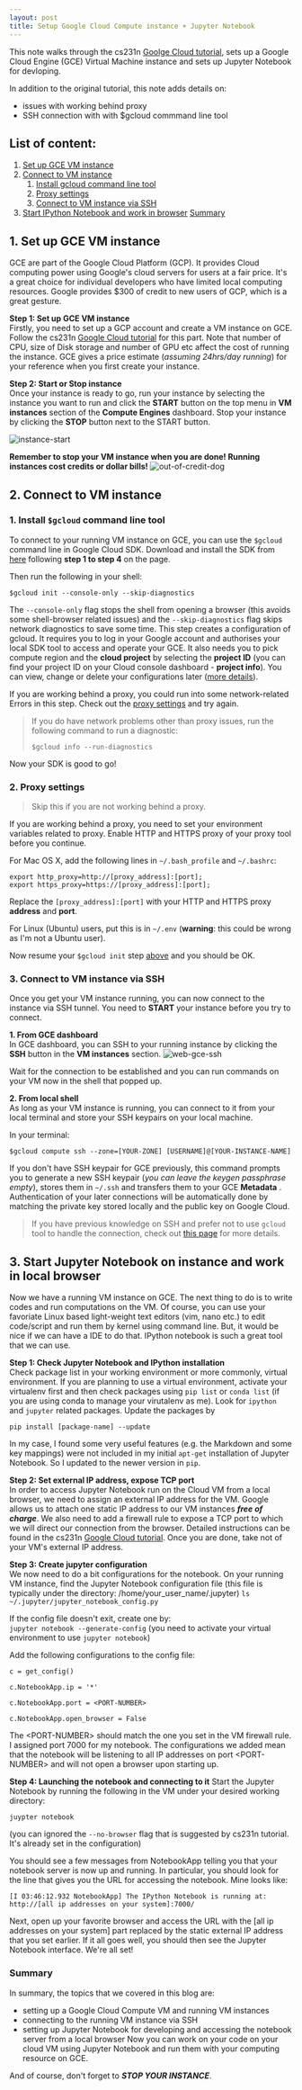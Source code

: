 ```yaml
---
layout: post
title: Setup Google Cloud Compute instance + Jupyter Notebook
---
```


This note walks through the cs231n [Goolge Cloud tutorial][cs231n-tutorial], sets up a Google Cloud Engine (GCE) Virtual Machine instance and sets up Jupyter Notebook for devloping.  

[cs231n-tutorial]:http://cs231n.github.io/gce-tutorial

In addition to the original tutorial, this note adds details on:

- issues with working behind proxy
- SSH connection with with $gcloud commmand line tool


## List of content:
1. [Set up GCE VM instance](#1-set-up-gce-vm-instance)
2. [Connect to VM instance](#2-connect-to-vm-instance)  
    1. [Install gcloud command line tool](#1-install-`$gcloud`-command-line-tool)
    2. [Proxy settings](#2-proxy-settings)
    3. [Connect to VM instance via SSH](#3-connect-to-vm-instance-via-ssh)
3. [Start IPython Notebook and work in browser](#3-start-ipython-notebook-and-work-in-browser)
[Summary](#summary)


## 1. Set up GCE VM instance  
GCE are part of the Google Cloud Platform (GCP). It provides Cloud computing power using Google's cloud servers for users at a fair price. It's a great choice for individual developers who have limited local computing resources. Google provides $300 of credit to new users of GCP, which is a great gesture.

**Step 1: Set up GCE VM instance**  
Firstly, you need to set up a GCP account and create a VM instance on GCE. Follow the cs231n [Google Cloud tutorial][cs231n-tutorial] for this part. Note that number of CPU, size of Disk storage and number of GPU etc affect the cost of running the instance. GCE gives a price estimate (*assuming 24hrs/day running*) for your reference when you first create your instance.  

 **Step 2: Start or Stop instance**  
Once your instance is ready to go, run your instance by selecting the instance you want to run and click the **START** button on the top menu in **VM instances** section of the **Compute Engines** dashboard. Stop your instance by clicking the **STOP** button next to the START button.

![instance-start](https://raw.githubusercontent.com/HarveyQ/HarveyQ.github.io/master/images/gce-start.png)

**Remember to stop your VM instance when you are done! Running instances cost credits or dollar bills!**
![out-of-credit-dog](http://cs231n.github.io/assets/sadpuppy_nocredits.png)

## 2. Connect to VM instance  
### 1. Install `$gcloud` command line tool  
To connect to your running VM instance on GCE, you can use the `$gcloud` command line in Google Cloud SDK. Download and install the SDK from [here](https://cloud.google.com/sdk/docs) following **step 1 to step 4** on the page.  
   
Then run the following in your shell:  
```
$gcloud init --console-only --skip-diagnostics
```
   
The `--console-only` flag stops the shell from opening a browser (this avoids some shell-browser related issues) and the `--skip-diagnostics` flag skips network diagnostics to save some time. This step creates a configuration of gcloud. It requires you to log in your Google account and authorises your local SDK tool to access and operate your GCE. It also needs you to pick compute region and the **cloud project** by selecting the **project ID** (you can find your project ID on your Cloud console dashboard - **project info**). You can view, change or delete your configurations later ([more details](https://cloud.google.com/sdk/docs/managing-configurations)).  
   
If you are working behind a proxy, you could run into some network-related Errors in this step. Check out the [proxy settings](#2-proxy-settings) and try again.  
   
>If you do have network problems other than proxy issues, run the following command to run a diagnostic:  
>```
>$gcloud info --run-diagnostics
>```
   
Now your SDK is good to go!  
   
### 2. Proxy settings  
>Skip this if you are not working behind a proxy.  
   
If you are working behind a proxy, you need to set your environment variables related to proxy. Enable HTTP and HTTPS proxy of your proxy tool before you continue.  
     
For Mac OS X, add the following lines in `~/.bash_profile` and `~/.bashrc`:  
```
export http_proxy=http://[proxy_address]:[port];
export https_proxy=https://[proxy_address]:[port];
```
Replace the `[proxy_address]:[port]` with your HTTP and HTTPS proxy **address** and **port**.  
   
For Linux (Ubuntu) users, put this is in `~/.env` (**warning**: this could be wrong as I'm not a Ubuntu user).  

Now resume your `$gcloud init` step [above](#1-install-gcloud-command-line-tool) and you should be OK.  
   
   
### 3. Connect to VM instance via SSH  
Once you get your VM instance running, you can now connect to the instance via SSH tunnel. You need to **START** your instance before you try to connect. 

**1. From GCE dashboard**  
In GCE dashboard, you can SSH to your running instance by clicking the **SSH** button in the **VM instances** section.
![web-gce-ssh](https://raw.githubusercontent.com/HarveyQ/HarveyQ.github.io/master/images/web-gce-ssh.png)  

Wait for the connection to be established and you can run commands on your VM now in the shell that popped up.  


**2. From local shell**  
As long as your VM instance is running, you can connect to it from your local terminal and store your SSH keypairs on your local machine.  

In your terminal:  
```
$gcloud compute ssh --zone=[YOUR-ZONE] [USERNAME]@[YOUR-INSTANCE-NAME]
```

If you don't have SSH keypair for GCE previously, this command prompts you to generate a new SSH keypair (*you can leave                the keygen passphrase empty*), stores them in `~/.ssh` and transfers them to your GCE **Metadata** . Authentication of your later connections will be automatically done by matching the private key stored locally and the public key on Google Cloud. 

>If you have previous knowledge on SSH and prefer not to use `gcloud` tool to handle the connection, check out [this page](https://cloud.google.com/compute/docs/instances/connecting-to-instance) for more details.

## 3. Start Jupyter Notebook on instance and work in local browser
Now we have a running VM instance on GCE. The next thing to do is to write codes and run computations on the VM. Of course, you can use your favoriate Linux based light-weight text editors (vim, nano etc.) to edit code/script and run them by kernel using command line. But, it would be nice if we can have a IDE to do that. IPython notebook is such a great tool that we can use. 

**Step 1: Check Jupyter Notebook and IPython installation**  
Check package list in your working environment or more commonly, virtual environment. If you are planning to use a virtual environment, activate your virtualenv first and then check packages using `pip list` or `conda list` (if you are using conda to manage your virutalenv as me). Look for `ipython` and `jupyter` related packages. Update the packages by
```
pip install [package-name] --update
```
In my case, I found some very useful features (e.g. the Markdown and some key mappings) were not included in my initial `apt-get` installation of Jupyter Notebook. So I updated to the newer version in `pip`.

**Step 2: Set external IP address, expose TCP port**  
In order to access Jupyter Notebook run on the Cloud VM from a local browser, we need to assign an external IP address for the VM. Google allows us to attach one static IP address to our VM instances ***free of charge***. We also need to add a firewall rule to expose a TCP port to which we will direct our connection from the browser. Detailed instructions can be found in the cs231n [Google Cloud tutorial][cs231n-tutorial]. Once you are done, take not of your VM's external IP address. 

**Step 3: Create jupyter configuration**  
We now need to do a bit configurations for the notebook. On your running VM instance, find the Jupyter Notebook configuration file (this file is typically under the directory: /home/your_user_name/.jupyter)
```ls ~/.jupyter/jupyter_notebook_config.py```  

If the config file doesn't exit, create one by:  
```jupyter notebook --generate-config```
(you need to activate your virtual environment to use `jupyter notebook`)

Add the following configurations to the config file:

```
c = get_config()

c.NotebookApp.ip = '*'

c.NotebookApp.port = <PORT-NUMBER>

c.NotebookApp.open_browser = False
```

The \<PORT-NUMBER\> should match the one you set in the VM firewall rule. I assigned port 7000 for my notebook. The configurations we added mean that the notebook will be listening to all IP addresses on port \<PORT-NUMBER\> and will not open a browser upon starting up.  

**Step 4: Launching the notebook and connecting to it**
Start the Jupyter Notebook by running the following in the VM under your desired working directory:
```
juypter notebook
```
(you can ignored the `--no-browser` flag that is suggested by cs231n tutorial. It's already set in the configuration)  

You should see a few messages from NotebookApp telling you that your notebook server is now up and running. In particular, you should look for the line that gives you the URL for accessing the notebook. Mine looks like:
```
[I 03:46:12.932 NotebookApp] The IPython Notebook is running at: http://[all ip addresses on your system]:7000/
```

Next, open up your favorite browser and access the URL with the \[all ip addresses on your system\] part replaced by the static external IP address that you set earlier. If it all goes well, you should then see the Jupyter Notebook interface. We're all set!

### Summary  
In summary, the topics that we covered in this blog are:
- setting up a Google Cloud Compute VM and running VM instances
- connecting to the running VM instance via SSH
- setting up Jupyter Notebook for developing and accessing the notebook server from a local browser
Now you can work on your code on your cloud VM using Jupyter Notebook and run them with your computing resource on GCE.  

And of course, don't forget to ***STOP YOUR INSTANCE***.  

